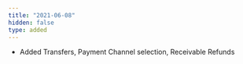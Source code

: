 ```yaml
---
title: "2021-06-08"
hidden: false
type: added
---
```


* Added Transfers, Payment Channel selection, Receivable Refunds

